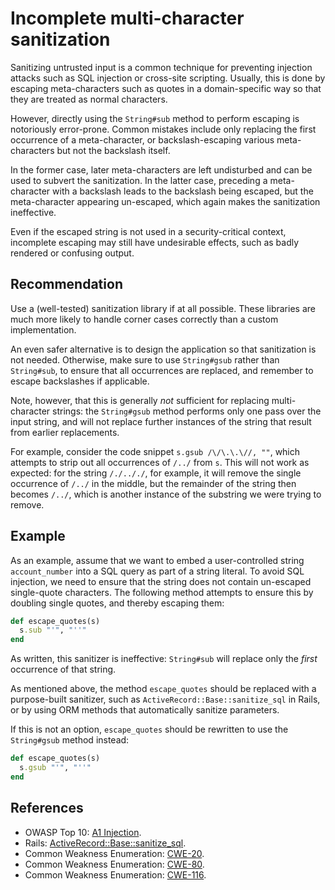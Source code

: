 # Incomplete multi-character sanitization
Sanitizing untrusted input is a common technique for preventing injection attacks such as SQL injection or cross-site scripting. Usually, this is done by escaping meta-characters such as quotes in a domain-specific way so that they are treated as normal characters.

However, directly using the `String#sub` method to perform escaping is notoriously error-prone. Common mistakes include only replacing the first occurrence of a meta-character, or backslash-escaping various meta-characters but not the backslash itself.

In the former case, later meta-characters are left undisturbed and can be used to subvert the sanitization. In the latter case, preceding a meta-character with a backslash leads to the backslash being escaped, but the meta-character appearing un-escaped, which again makes the sanitization ineffective.

Even if the escaped string is not used in a security-critical context, incomplete escaping may still have undesirable effects, such as badly rendered or confusing output.


## Recommendation
Use a (well-tested) sanitization library if at all possible. These libraries are much more likely to handle corner cases correctly than a custom implementation.

An even safer alternative is to design the application so that sanitization is not needed. Otherwise, make sure to use `String#gsub` rather than `String#sub`, to ensure that all occurrences are replaced, and remember to escape backslashes if applicable.

Note, however, that this is generally *not* sufficient for replacing multi-character strings: the `String#gsub` method performs only one pass over the input string, and will not replace further instances of the string that result from earlier replacements.

For example, consider the code snippet `s.gsub /\/\.\.\//, ""`, which attempts to strip out all occurrences of `/../` from `s`. This will not work as expected: for the string `/./.././`, for example, it will remove the single occurrence of `/../` in the middle, but the remainder of the string then becomes `/../`, which is another instance of the substring we were trying to remove.


## Example
As an example, assume that we want to embed a user-controlled string `account_number` into a SQL query as part of a string literal. To avoid SQL injection, we need to ensure that the string does not contain un-escaped single-quote characters. The following method attempts to ensure this by doubling single quotes, and thereby escaping them:


```ruby
def escape_quotes(s)
  s.sub "'", "''"
end
```
As written, this sanitizer is ineffective: `String#sub` will replace only the *first* occurrence of that string.

As mentioned above, the method `escape_quotes` should be replaced with a purpose-built sanitizer, such as `ActiveRecord::Base::sanitize_sql` in Rails, or by using ORM methods that automatically sanitize parameters.

If this is not an option, `escape_quotes` should be rewritten to use the `String#gsub` method instead:


```ruby
def escape_quotes(s)
  s.gsub "'", "''"
end
```

## References
* OWASP Top 10: [A1 Injection](https://www.owasp.org/index.php/Top_10-2017_A1-Injection).
* Rails: [ActiveRecord::Base::sanitize_sql](https://api.rubyonrails.org/classes/ActiveRecord/Sanitization/ClassMethods.html).
* Common Weakness Enumeration: [CWE-20](https://cwe.mitre.org/data/definitions/20.html).
* Common Weakness Enumeration: [CWE-80](https://cwe.mitre.org/data/definitions/80.html).
* Common Weakness Enumeration: [CWE-116](https://cwe.mitre.org/data/definitions/116.html).
